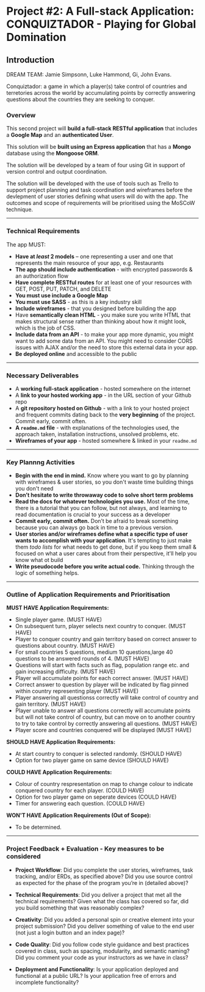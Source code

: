 # Project #2: A Full-stack Application:                                                         CONQUIZTADOR - Playing for Global Domination


## Introduction

DREAM TEAM: Jamie Simpsonn, Luke Hammond, Gi, John Evans.

Conquiztador: a game in which a player(s) take control of countries and terretories across the world by accumulating points by correctly answering questions about the countries they are seeking to conquer.



### Overview

This second project will **build a full-stack RESTful application** that includes a **Google Map** and an **authenticated User**.

This solution will be **built using an Express application** that has a **Mongo** database using the **Mongoose ORM**.

The solution will be developed by a team of four using Git in support of version control and output coordination. 

The solution will be developed with the use of tools such as Trello to support project planning and task coordination and wireframes before the devlepment of user stories defining what users will do with the app. The outcomes and scope of requirements will be prioritised using the MoSCoW technique.


---

### Technical Requirements

The app MUST:

* **Have at _least_ 2 models** – one representing a user and one that represents the main resource of your app, e.g. Restaurants
* **The app should include authentication** - with encrypted passwords & an authorization flow
* **Have complete RESTful routes** for at least one of your resources with GET, POST, PUT, PATCH, and DELETE
* **You must use include a Google Map**
* **You must use SASS** - as this is a key industry skill
* **Include wireframes** - that you designed before building the app
* Have **semantically clean HTML** - you make sure you write HTML that makes structural sense rather than thinking about how it might look, which is the job of CSS.
* **Include data from an API** - to make your app more dynamic, you might want to add some data from an API. You might need to consider CORS issues with AJAX and/or the need to store this external data in your app.
* **Be deployed online** and accessible to the public
---

### Necessary Deliverables

* A **working full-stack application** - hosted somewhere on the internet
* A **link to your hosted working app** - in the URL section of your Github repo
* A **git repository hosted on Github** - with a link to your hosted project and frequent commits dating back to the **very beginning** of the project. Commit early, commit often.
* **A `readme.md` file** - with explanations of the technologies used, the approach taken, installation instructions, unsolved problems, etc.
* **Wireframes of your app** - hosted somewhere & linked in your `readme.md`

---

### Key Plannng Activities

* **Begin with the end in mind.** Know where you want to go by planning with wireframes & user stories, so you don't waste time building things you don't need
* **Don’t hesitate to write throwaway code to solve short term problems**
* **Read the docs for whatever technologies you use.** Most of the time, there is a tutorial that you can follow, but not always, and learning to read documentation is crucial to your success as a developer
* **Commit early, commit often.** Don’t be afraid to break something because you can always go back in time to a previous version.
* **User stories and/or wireframes define what a specific type of user wants to accomplish with your application**. It's tempting to just make them _todo lists_ for what needs to get done, but if you keep them small & focused on what a user cares about from their perspective, it'll help you know what ot build
* **Write pseudocode before you write actual code.** Thinking through the logic of something helps.

---

### Outline of Application Requirements and Prioritisation

__MUST HAVE Application Requirements:__

* Single player game. (MUST HAVE)
* On subsequent turn, player selects next country to conquer. (MUST HAVE)
* Player to conquer country and gain territory based on correct answer to questions about country. (MUST HAVE)
* For small countries 5 questions, medium 10 questions,large 40 questions to be answered rounds of 4. (MUST HAVE)
* Questions will start with facts such as flag, population range etc. and gain increasing difficulty. (MUST HAVE)
* Player will accumulate points for each correct answer. (MUST HAVE)
* Correct answer to question by player will be indicated by flag pinned within country representing player (MUST HAVE)
* Player answering all questionss correctly will take control of country and gain territory. (MUST HAVE)
* Player unable to answer all questions correctly will accumulate points but will not take control of country, but can move on to another country to try to take control by correctly answering all questions. (MUST HAVE)
* Player score and countries conquered will be displayed (MUST HAVE)

__SHOULD HAVE Application Requirements:__

* At start country to conquer is selected randomly. (SHOULD HAVE)
* Option for two player game on same device (SHOULD HAVE)

__COULD HAVE Application Requirements:__

* Colour of country respresentation on map to change colour to indicate conquered country for each player. (COULD HAVE)
* Option for two player game on seperate devices (COULD HAVE)
* Timer for answering each question. (COULD HAVE) 

__WON'T HAVE Application Requirements (Out of Scope):__

* To be determined.


---

### Project Feedback + Evaluation - Key measures to be considered

* __Project Workflow__: Did you complete the user stories, wireframes, task tracking, and/or ERDs, as specified above? Did you use source control as expected for the phase of the program you’re in (detailed above)?

* __Technical Requirements__: Did you deliver a project that met all the technical requirements? Given what the class has covered so far, did you build something that was reasonably complex?

* __Creativity__: Did you added a personal spin or creative element into your project submission? Did you deliver something of value to the end user (not just a login button and an index page)?

* __Code Quality__: Did you follow code style guidance and best practices covered in class, such as spacing, modularity, and semantic naming? Did you comment your code as your instructors as we have in class?

* __Deployment and Functionality__: Is your application deployed and functional at a public URL? Is your application free of errors and incomplete functionality?

